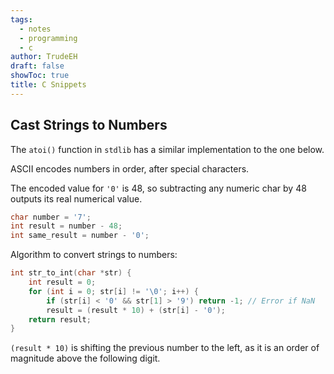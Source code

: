 ```yaml
---
tags:
  - notes
  - programming
  - c
author: TrudeEH
draft: false
showToc: true
title: C Snippets
---
```


## Cast Strings to Numbers

The `atoi()` function in `stdlib` has a similar implementation to the one below.  
 
ASCII encodes numbers in order, after special characters. 

The encoded value for `'0'` is 48, so subtracting any numeric char by 48 outputs its real numerical value.

```C
char number = '7';
int result = number - 48;
int same_result = number - '0';
```

Algorithm to convert strings to numbers:

```C
int str_to_int(char *str) {
	int result = 0;
	for (int i = 0; str[i] != '\0'; i++) {
		if (str[i] < '0' && str[1] > '9') return -1; // Error if NaN
		result = (result * 10) + (str[i] - '0');
	return result;
}
```

`(result * 10)` is shifting the previous number to the left, as it is an order of magnitude above the following digit.
